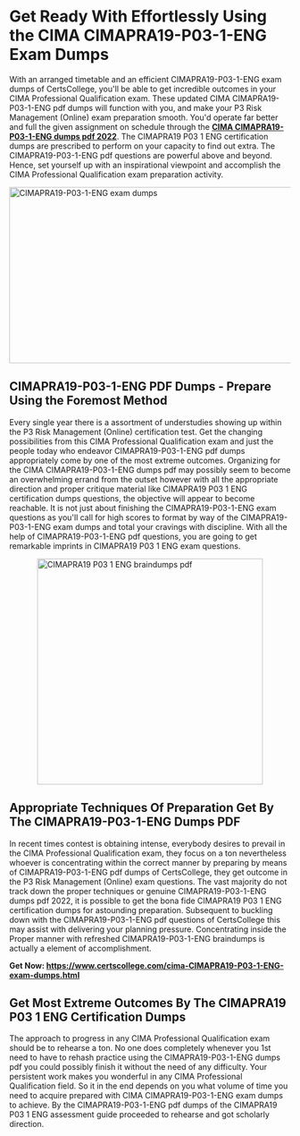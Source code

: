 <h1><strong>Get Ready With Effortlessly Using the CIMA CIMAPRA19-P03-1-ENG Exam Dumps&nbsp;</strong></h1>
<p><span style="font-weight: 400;">With an arranged timetable and an efficient  CIMAPRA19-P03-1-ENG exam dumps of CertsCollege, you'll be able to get incredible outcomes in your CIMA Professional Qualification exam. These updated CIMA CIMAPRA19-P03-1-ENG pdf dumps will function with you, and make your P3 Risk Management (Online) exam preparation smooth. You'd operate far better and full the given assignment on schedule through the <strong><a href="https://www.certscollege.com/cima-CIMAPRA19-P03-1-ENG-exam-dumps.html">CIMA CIMAPRA19-P03-1-ENG dumps pdf 2022</a></strong>. The CIMAPRA19 P03 1 ENG certification dumps are prescribed to perform on your capacity to find out extra. The  CIMAPRA19-P03-1-ENG pdf questions are powerful above and beyond. Hence, set yourself up with an inspirational viewpoint and accomplish the CIMA Professional Qualification exam preparation activity.&nbsp;</span></p>
<p><span style="font-weight: 400;"><img style="display: block; margin-left: auto; margin-right: auto;" src="https://i.ibb.co/CPDK3ps/Yellow-and-Blue-Initiative-Blog-Banner.png" alt="CIMAPRA19-P03-1-ENG exam dumps" width="559" height="315" /></span></p>
<h2><strong>CIMAPRA19-P03-1-ENG PDF Dumps - Prepare Using the Foremost Method</strong></h2>
<p><span style="font-weight: 400;">Every single year there is a assortment of understudies showing up within the P3 Risk Management (Online) certification test. Get the changing possibilities from this CIMA Professional Qualification exam and just the people today who endeavor CIMAPRA19-P03-1-ENG pdf dumps appropriately come by one of the most extreme outcomes. Organizing for the CIMA CIMAPRA19-P03-1-ENG dumps pdf may possibly seem to become an overwhelming errand from the outset however with all the appropriate direction and proper critique material like CIMAPRA19 P03 1 ENG certification dumps questions, the objective will appear to become reachable. It is not just about finishing the CIMAPRA19-P03-1-ENG exam questions as you'll call for high scores to format by way of the CIMAPRA19-P03-1-ENG exam dumps and total your cravings with discipline. With all the help of CIMAPRA19-P03-1-ENG pdf questions, you are going to get remarkable imprints in CIMAPRA19 P03 1 ENG exam questions.</span></p>
<p><span style="font-weight: 400;"><a href="https://tinyurl.com/y7poyz49"><img style="display: block; margin-left: auto; margin-right: auto;" src="https://i.ibb.co/9tMrhdY/Teacher-Appreciation-Invitation.png" alt="CIMAPRA19 P03 1 ENG braindumps pdf " width="404" height="404" /></a></span></p>
<h2><strong>Appropriate Techniques Of Preparation Get By The CIMAPRA19-P03-1-ENG Dumps PDF</strong></h2>
<p><span style="font-weight: 400;">In recent times contest is obtaining intense, everybody desires to prevail in the CIMA Professional Qualification exam, they focus on a ton nevertheless whoever is concentrating within the correct manner by preparing by means of CIMAPRA19-P03-1-ENG pdf dumps of CertsCollege, they get outcome in the P3 Risk Management (Online) exam questions. The vast majority do not track down the proper techniques or genuine CIMAPRA19-P03-1-ENG dumps pdf 2022, it is possible to get the bona fide CIMAPRA19 P03 1 ENG certification dumps for astounding preparation. Subsequent to buckling down with the  CIMAPRA19-P03-1-ENG pdf questions of CertsCollege this may assist with delivering your planning pressure. Concentrating inside the Proper manner with refreshed CIMAPRA19-P03-1-ENG braindumps is actually a element of accomplishment.</span></p>
<p><span style="font-weight: 400;"><strong>Get Now: <a href="https://www.certscollege.com/cima-CIMAPRA19-P03-1-ENG-exam-dumps.html">https://www.certscollege.com/cima-CIMAPRA19-P03-1-ENG-exam-dumps.html</a></strong></span></p>
<h2><strong>Get Most Extreme Outcomes By The CIMAPRA19 P03 1 ENG Certification Dumps</strong></h2>
<p><span style="font-weight: 400;">The approach to progress in any CIMA Professional Qualification exam should be to rehearse a ton. No one does completely whenever you 1st need to have to rehash practice using the CIMAPRA19-P03-1-ENG dumps pdf you could possibly finish it without the need of any difficulty. Your persistent work makes you wonderful in any CIMA Professional Qualification field. So it in the end depends on you what volume of time you need to acquire prepared with CIMA CIMAPRA19-P03-1-ENG exam dumps to achieve. By the CIMAPRA19-P03-1-ENG pdf dumps of the CIMAPRA19 P03 1 ENG assessment guide proceeded to rehearse and got scholarly direction.</span></p>
